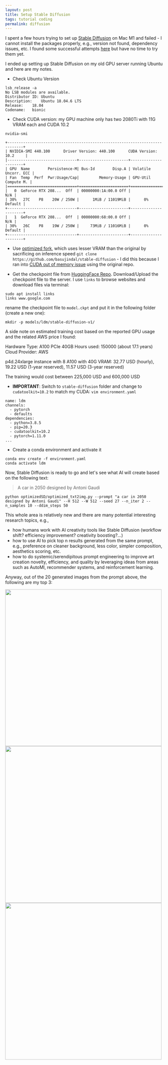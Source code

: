 ```yaml
---
layout: post
title: Setup Stable Diffusion
tags: tutorial coding 
permalink: diffusion
---
```


I spent a few hours trying to set up [Stable Diffusion](https://github.com/CompVis/stable-diffusion) on Mac M1 and failed - I cannot install the packages properly, e.g., version not found, dependency issues, etc. I found some successful attempts [here](https://github.com/CompVis/stable-diffusion/issues/25) but have no time to try them yet.

I ended up setting up Stable Diffusion on my old GPU server running Ubuntu and here are my notes.

- Check Ubuntu Version

```
lsb_release -a
No LSB modules are available.
Distributor ID:	Ubuntu
Description:	Ubuntu 18.04.6 LTS
Release:	18.04
Codename:	bionic
```

- Check CUDA version: my GPU machine only has two 2080Ti with 11G VRAM each and CUDA 10.2

```
nvidia-smi

+-----------------------------------------------------------------------------+
| NVIDIA-SMI 440.100      Driver Version: 440.100      CUDA Version: 10.2     |
|-------------------------------+----------------------+----------------------+
| GPU  Name        Persistence-M| Bus-Id        Disp.A | Volatile Uncorr. ECC |
| Fan  Temp  Perf  Pwr:Usage/Cap|         Memory-Usage | GPU-Util  Compute M. |
|===============================+======================+======================|
|   0  GeForce RTX 208...  Off  | 00000000:1A:00.0 Off |                  N/A |
| 30%   27C    P8    20W / 250W |      1MiB / 11019MiB |      0%      Default |
+-------------------------------+----------------------+----------------------+
|   1  GeForce RTX 208...  Off  | 00000000:68:00.0 Off |                  N/A |
| 30%   26C    P8    19W / 250W |     73MiB / 11016MiB |      0%      Default |
+-------------------------------+----------------------+----------------------+
```

- Use [optimized fork](https://github.com/basujindal/stable-diffusion), which uses lesser VRAM than the original by sacrificing on inference speed `git clone https://github.com/basujindal/stable-diffusion` - I did this because I ran into [CUDA out of memory issue](https://github.com/CompVis/stable-diffusion/issues/39) using the original repo.

- Get the checkpoint file from [HuggingFace Repo](https://huggingface.co/CompVis/stable-diffusion-v-1-4-original). Download/Upload the checkpoint file to the server. I use `links` to browse websites and download files via terminal:

```
sudo apt install links
links www.google.com
```

rename the checkpoint file to `model.ckpt` and put it in the following folder (create a new one):

```
mkdir -p models/ldm/stable-diffusion-v1/
```

A side note on estimated training cost based on the reported GPU usage and the related AWS price I found:

Hardware Type: A100 PCIe 40GB
Hours used: 150000 (about 17.1 years)
Cloud Provider: AWS

p4d.24xlarge instance with 8 A100 with 40G VRAM: 32.77 USD (hourly), 19.22 USD (1-year reserved), 11.57 USD (3-year reserved)

The training would cost between 225,000 USD and 600,000 USD

- **IMPORTANT**: Switch to `stable-diffusion` folder and change to `cudatoolkit=10.2` to match my CUDA: `vim environment.yaml`

```
name: ldm
channels:
  - pytorch
  - defaults
dependencies:
  - python=3.8.5
  - pip=20.3
  - cudatoolkit=10.2
  - pytorch=1.11.0
...
```

- Create a conda environment and activate it

```
conda env create -f environment.yaml
conda activate ldm
```

Now, Stable Diffusion is ready to go and let's see what AI will create based on the following text:

> A car in 2050 designed by Antoni Gaudi

```
python optimizedSD/optimized_txt2img.py --prompt "a car in 2050 designed by Antoni Gaudi" --H 512 --W 512 --seed 27 --n_iter 2 --n_samples 10 --ddim_steps 50
```
This whole area is relatively new and there are many potential interesting research topics, e.g.,

- how humans work with AI creativity tools like Stable Diffusion (workflow shift? efficiency improvement? creativity boosting?...)
- how to use AI to pick top n results generated from the same prompt, e.g., preference on cleaner background, less color, simpler composition, aesthetics scoring, etc.
- how to do systemic/serendipitous prompt engineering to improve art creation novelty, efficiency, and quality by leveraging ideas from areas such as AutoMl, recommender systems, and reinforcement learning.

Anyway, out of the 20 generated images from the prompt above, the following are my top 3:

<img class="mx-auto" width='500' src="https://user-images.githubusercontent.com/595772/186077379-069a39fb-56a1-42b9-91ff-fbf8d0bc9503.png">

<img class="mx-auto" width='500' src="https://user-images.githubusercontent.com/595772/186077382-894b90c3-fcf3-4ad5-a966-9d59121d3dbd.png">

<img class="mx-auto" width='500' src="https://user-images.githubusercontent.com/595772/186077544-756a378a-5cb4-4dba-89b1-3898aceb6427.png">
